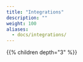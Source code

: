 ```yaml
---
title: "Integrations"
description: ""
weight: 100
aliases:
  - docs/integrations/
---
```


{{% children depth="3" %}}
